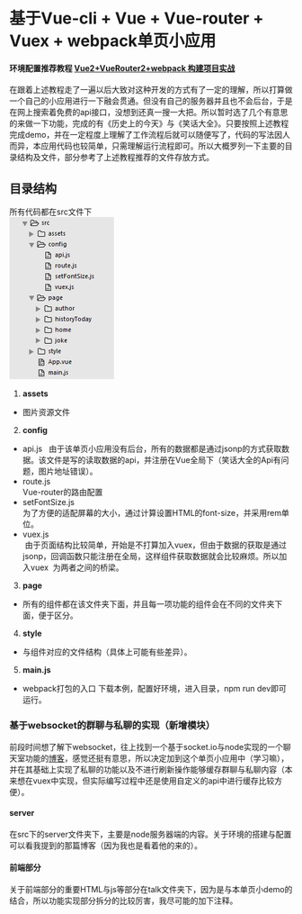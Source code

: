# 基于Vue-cli + Vue + Vue-router + Vuex + webpack单页小应用
#### 环境配置推荐教程 [Vue2+VueRouter2+webpack 构建项目实战](http://blog.csdn.net/ycm_920414/article/details/61913385)

在跟着上述教程走了一遍以后大致对这种开发的方式有了一定的理解，所以打算做一个自己的小应用进行一下融会贯通。但没有自己的服务器并且也不会后台，于是
在网上搜索着免费的api接口，没想到还真一搜一大把。所以暂时选了几个有意思的来做一下功能，完成的有《历史上的今天》与《笑话大全》。只要按照上述教程完成demo，并在一定程度上理解了工作流程后就可以随便写了，代码的写法因人而异，本应用代码也较简单，只需理解运行流程即可。所以大概罗列一下主要的目录结构及文件，部分参考了上述教程推荐的文件存放方式。
## 目录结构
所有代码都在src文件下  
![目录结构](https://github.com/anxiaoxin/todayHistory/blob/master/todayHistory/src/assets/%E7%9B%AE%E5%BD%95%E7%BB%93%E6%9E%84.jpg)
1. **assets**
 - 图片资源文件
2. **config**
 - api.js  
 由于该单页小应用没有后台，所有的数据都是通过jsonp的方式获取数据。该文件是写的读取数据的api，并注册在Vue全局下（笑话大全的Api有问题，图片地址错误）。
- route.js  
 Vue-router的路由配置
- setFontSize.js  
 为了方便的适配屏幕的大小，通过计算设置HTML的font-size，并采用rem单位。
- vuex.js  
  由于页面结构比较简单，开始是不打算加入vuex，但由于数据的获取是通过jsonp，回调函数只能注册在全局，这样组件获取数据就会比较麻烦。所以加入vuex
  为两者之间的桥梁。
3. **page**  
 - 所有的组件都在该文件夹下面，并且每一项功能的组件会在不同的文件夹下面，便于区分。
4. **style**  
 - 与组件对应的文件结构（具体上可能有些差异）。
5. **main.js**  
 - webpack打包的入口
 下载本例，配置好环境，进入目录，npm run dev即可运行。  
### 基于websocket的群聊与私聊的实现（新增模块）
前段时间想了解下websocket，往上找到一个基于socket.io与node实现的一个聊天室功能的[博客](http://www.open-open.com/lib/view/open1402479198587.html)，感觉还挺有意思，所以决定加到这个单页小应用中（学习嘛），并在其基础上实现了私聊的功能以及不进行刷新操作能够缓存群聊与私聊内容（本来想在vuex中实现，但实际编写过程中还是使用自定义的api中进行缓存比较方便）。
#### server
在src下的server文件夹下，主要是node服务器端的内容。关于环境的搭建与配置可以看我提到的那篇博客（因为我也是看着他的来的）。
#### 前端部分
关于前端部分的重要HTML与js等部分在talk文件夹下，因为是与本单页小demo的结合，所以功能实现部分拆分的比较厉害，我尽可能的加下注释。
